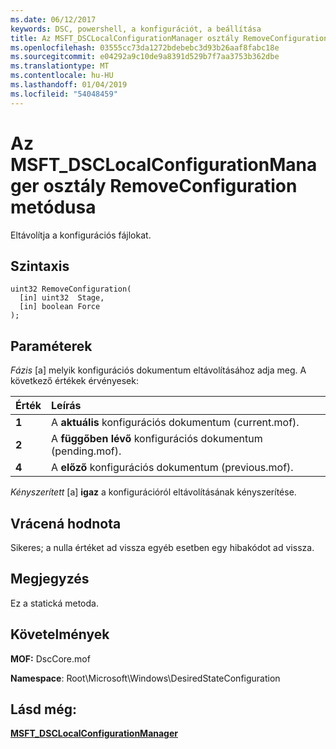 ```yaml
---
ms.date: 06/12/2017
keywords: DSC, powershell, a konfigurációt, a beállítása
title: Az MSFT_DSCLocalConfigurationManager osztály RemoveConfiguration metódusa
ms.openlocfilehash: 03555cc73da1272bdebebc3d93b26aaf8fabc18e
ms.sourcegitcommit: e04292a9c10de9a8391d529b7f7aa3753b362dbe
ms.translationtype: MT
ms.contentlocale: hu-HU
ms.lasthandoff: 01/04/2019
ms.locfileid: "54048459"
---
```

# <a name="removeconfiguration-method-of-the-msftdsclocalconfigurationmanager-class"></a>Az MSFT_DSCLocalConfigurationManager osztály RemoveConfiguration metódusa

Eltávolítja a konfigurációs fájlokat.

## <a name="syntax"></a>Szintaxis

```mof
uint32 RemoveConfiguration(
  [in] uint32  Stage,
  [in] boolean Force
);
```

## <a name="parameters"></a>Paraméterek

*Fázis* \[a\] melyik konfigurációs dokumentum eltávolításához adja meg. A következő értékek érvényesek:

|Érték |Leírás |
|:--- |:---|
|**1** | A **aktuális** konfigurációs dokumentum (current.mof). |
|**2** | A **függőben lévő** konfigurációs dokumentum (pending.mof).  |
|**4** | A **előző** konfigurációs dokumentum (previous.mof). |

*Kényszerített* \[a\] **igaz** a konfigurációról eltávolításának kényszerítése.

## <a name="return-value"></a>Vrácená hodnota

Sikeres; a nulla értéket ad vissza egyéb esetben egy hibakódot ad vissza.

## <a name="remarks"></a>Megjegyzés

Ez a statická metoda.

## <a name="requirements"></a>Követelmények

**MOF:** DscCore.mof

**Namespace**: Root\Microsoft\Windows\DesiredStateConfiguration

## <a name="see-also"></a>Lásd még:

[**MSFT_DSCLocalConfigurationManager**](msft-dsclocalconfigurationmanager.md)